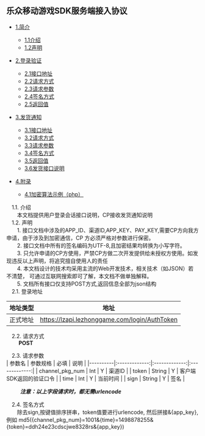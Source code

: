 ## 乐众移动游戏SDK服务端接入协议
  - [1.简介](#introduce) 
      - [1.1介绍](#introduce)
      - [1.2声明](#announce)

  - [2.登录验证](#checklogin)
      - [2.1接口地址](#loginapiurl)
      - [2.2请求方式](#loginapimethod)
      - [2.3请求参数](#loginapiparam)
      - [2.4签名方式](#loginsignmethod)
      - [2.5返回值](#loginreturn)

  - [3.发货通知](#paynotice)
      - [3.1接口地址](#payapiurl)
      - [3.2请求方式](#payapimethod)
      - [3.3请求参数](#payapiparam)
      - [3.4签名方式](#paysignmethod)
      - [3.5返回值](#payreturn)
      - [3.6发货接口说明](#paynoticeintro)

  - [4.附录](#appendix)
      - [4.1加密算法示例（php）](#phpcode)
      
  <h3 id="introduce" style="display:none;"> 1.简介 </h3> 
  &ensp;&ensp;1.1. 介绍<br/>
        &ensp;&ensp;&ensp;&ensp;本文档提供用户登录会话接口说明，CP接收发货通知说明<br/>
  &ensp;&ensp;1.2. 声明<br/>
        &ensp;&ensp;&ensp;&ensp;1. 接口文档中涉及的APP_ID、渠道ID,APP_KEY、PAY_KEY,需要CP方向我方申请，由于涉及到加密通信，CP	方必须严格对参数进行保密。<br/>
        &ensp;&ensp;&ensp;&ensp;2. 接口文档中所有的签名编码为UTF-8,且加密结果均转换为小写字符。<br/>
        &ensp;&ensp;&ensp;&ensp;3. 只允许申请的CP方使用，严禁CP方做二次开发提供给未授权方使用。如发现违反以上声明，将追究擅自使用人的责任<br/>
        &ensp;&ensp;&ensp;&ensp;4. 本文档设计的技术均采用主流的Web开发技术，相关技术（如JSON）若不清楚，		可通过互联网搜索即可了解，本文档不做单独解释。<br/>
        &ensp;&ensp;&ensp;&ensp;5. 文档所有接口仅支持POST方式,返回信息全部为json结构<br/>
        
   <h3 id="checklogin" style="display:none;"> 2.登录验证 </h3> 
   &ensp;&ensp;2.1. 登录地址<br/>
   
   | 地址类型   |      地址      |
   |----------|:-------------:|
   | 正式地址 |  https://lzapi.lezhonggame.com/login/AuthToken |
   
   &ensp;&ensp;2.2. 请求方式<br/>
   &ensp;&ensp; &ensp;&ensp;**POST**<br/>
   
   &ensp;&ensp;2.3. 请求参数<br/>
   | 参数名   |      参数规格      | 必填   |      说明      |
   |----------|:-------------:|:-------------:|:-------------:|
   | channel_pkg_num |  Int |  Y |  渠道ID |
   | token |  String |  Y |  客户端SDK返回的验证口令 |
   | time |  Int |  Y |  当前时间 |
   | sign |  String |  Y |  签名 |
   
   &ensp;&ensp; &ensp;&ensp; ***注意：以上字段请求时，都无需urlencode***
   
   &ensp;&ensp;2.4. 签名方式<br/>
   &ensp;&ensp;&ensp;&ensp;除去sign,按键值排序拼串，token值要进行urlencode, 然后拼接&{app_key},例如
md5({channel_pkg_num}=1001&{time}=1498878255&{token}=ddh24e23cdscjwe8328rs&{app_key})
